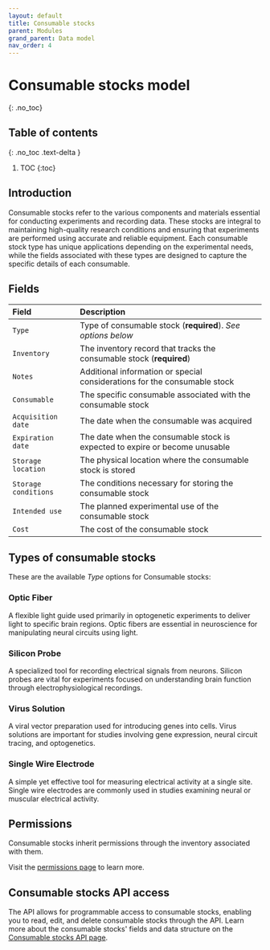```yaml
---
layout: default
title: Consumable stocks
parent: Modules
grand_parent: Data model
nav_order: 4
---
```


# Consumable stocks model
{: .no_toc}

## Table of contents
{: .no_toc .text-delta }

1. TOC
{:toc}

## Introduction

Consumable stocks refer to the various components and materials essential for conducting experiments and recording data. These stocks are integral to maintaining high-quality research conditions and ensuring that experiments are performed using accurate and reliable equipment. Each consumable stock type has unique applications depending on the experimental needs, while the fields associated with these types are designed to capture the specific details of each consumable.

## Fields

| Field | Description |
|:------|:------------|
| `Type` | Type of consumable stock (**required**). *See options below* |
| `Inventory` | The inventory record that tracks the consumable stock (**required**) |
| `Notes` | Additional information or special considerations for the consumable stock |
| `Consumable` | The specific consumable associated with the consumable stock |
| `Acquisition date` | The date when the consumable was acquired |
| `Expiration date` | The date when the consumable stock is expected to expire or become unusable |
| `Storage location` | The physical location where the consumable stock is stored |
| `Storage conditions` | The conditions necessary for storing the consumable stock |
| `Intended use` | The planned experimental use of the consumable stock |
| `Cost` | The cost of the consumable stock |

## Types of consumable stocks

These are the available *Type* options for Consumable stocks:

### Optic Fiber
A flexible light guide used primarily in optogenetic experiments to deliver light to specific brain regions. Optic fibers are essential in neuroscience for manipulating neural circuits using light.

### Silicon Probe
A specialized tool for recording electrical signals from neurons. Silicon probes are vital for experiments focused on understanding brain function through electrophysiological recordings.

### Virus Solution
A viral vector preparation used for introducing genes into cells. Virus solutions are important for studies involving gene expression, neural circuit tracing, and optogenetics.

### Single Wire Electrode
A simple yet effective tool for measuring electrical activity at a single site. Single wire electrodes are commonly used in studies examining neural or muscular electrical activity.

## Permissions

Consumable stocks inherit permissions through the inventory associated with them.

Visit the [permissions page]({{"datamodel/permission/"|absolute_url}}) to learn more. 

## Consumable stocks API access

The API allows for programmable access to consumable stocks, enabling you to read, edit, and delete consumable stocks through the API. Learn more about the consumable stocks' fields and data structure on the [Consumable stocks API page]({{"api/modules/consumablestock/"|absolute_url}}).